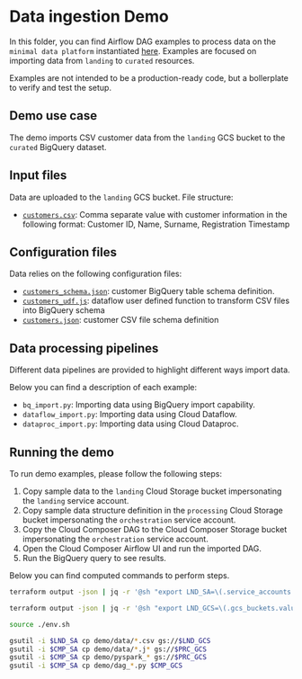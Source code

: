 # Data ingestion Demo

In this folder, you can find Airflow DAG examples to process data on the `minimal data platform` instantiated [here](../). Examples are focused on importing data from `landing` to `curated` resources.

Examples are not intended to be a production-ready code, but a bollerplate to verify and test the setup.

## Demo use case

The demo imports CSV customer data from the `landing` GCS bucket to the `curated` BigQuery dataset.

## Input files

Data are uploaded to the `landing` GCS bucket. File structure:

- [`customers.csv`](./data/customers.csv): Comma separate value with customer information in the following format: Customer ID, Name, Surname, Registration Timestamp

## Configuration files

Data relies on the following configuration files:

- [`customers_schema.json`](./data/customers_schema.json): customer BigQuery table schema definition.
- [`customers_udf.js`](./data/customers_udf.js): dataflow user defined function to transform CSV files into BigQuery schema
- [`customers.json`](./data/customers.json): customer CSV file schema definition

## Data processing pipelines

Different data pipelines are provided to highlight different ways import data.

Below you can find a description of each example:

- `bq_import.py`: Importing data using BigQuery import capability.
- `dataflow_import.py`: Importing data using Cloud Dataflow.
- `dataproc_import.py`: Importing data using Cloud Dataproc.

## Running the demo

To run demo examples, please follow the following steps:

1. Copy sample data to the `landing` Cloud Storage bucket impersonating the `landing` service account.
1. Copy sample data structure definition in the `processing` Cloud Storage bucket impersonating the `orchestration` service account.
1. Copy the Cloud Composer DAG to the Cloud Composer Storage bucket impersonating the `orchestration` service account.
1. Open the Cloud Composer Airflow UI and run the imported DAG.
1. Run the BigQuery query to see results.

Below you can find computed commands to perform steps.

```bash
terraform output -json | jq -r '@sh "export LND_SA=\(.service_accounts.value.landing)\nexport PRC_SA=\(.service_accounts.value.processing)\nexport CMP_SA=\(.service_accounts.value.composer)"' > env.sh

terraform output -json | jq -r '@sh "export LND_GCS=\(.gcs_buckets.value.landing_cs_0)\nexport PRC_GCS=\(.gcs_buckets.value.processing_cs_0)\nexport CMP_GCS=\(.gcs_buckets.value.composer)"' >> env.sh

source ./env.sh

gsutil -i $LND_SA cp demo/data/*.csv gs://$LND_GCS
gsutil -i $CMP_SA cp demo/data/*.j* gs://$PRC_GCS
gsutil -i $CMP_SA cp demo/pyspark_* gs://$PRC_GCS
gsutil -i $CMP_SA cp demo/dag_*.py $CMP_GCS
```
